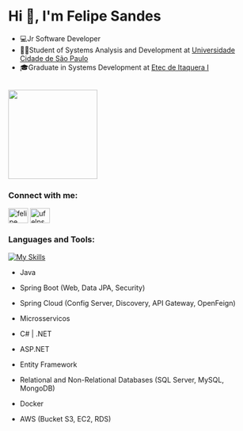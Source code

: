 <h1>Hi 👋, I'm Felipe Sandes</h1>

- 💻Jr Software Developer 
- 👨‍💻Student of Systems Analysis and Development at <a href="https://www.unicid.edu.br" target="blank_">Universidade Cidade de São Paulo</a>
- 🎓Graduate in Systems Development at <a href="https://www.vestibulinhoetec.com.br/unidades-cursos/escola.asp?c=128" target="blank_">Etec de Itaquera I</a>

<br>

<img height="180em" src="https://github-readme-stats.vercel.app/api/top-langs/?username=ufelps&layout=compact&langs_count=7&theme=dark"/> 


<h3 align="left">Connect with me:</h3>
<p align="left">
<a href="https://www.linkedin.com/in/felipe-sandes-6baa19213/" target="blank"><img align="center" src="https://raw.githubusercontent.com/rahuldkjain/github-profile-readme-generator/master/src/images/icons/Social/linked-in-alt.svg" alt="felipe sandes" height="30" width="40" /></a>
<a href="https://instagram.com/ufelps_" target="blank"><img align="center" src="https://raw.githubusercontent.com/rahuldkjain/github-profile-readme-generator/master/src/images/icons/Social/instagram.svg" alt="ufelps_" height="30" width="40" /></a>
</p>

<h3 align="left">Languages and Tools:</h3>

[![My Skills](https://skillicons.dev/icons?i=java,spring,cs,dotnet,aws,docker,react,mysql,postgres,idea,rider&theme=dark)](https://skillicons.dev)

- Java

- Spring Boot (Web, Data JPA, Security)

- Spring Cloud (Config Server, Discovery, API Gateway, OpenFeign)

- Microsservicos

- C# | .NET

- ASP.NET

- Entity Framework

- Relational and Non-Relational Databases (SQL Server, MySQL, MongoDB)

- Docker

- AWS (Bucket S3, EC2, RDS)
